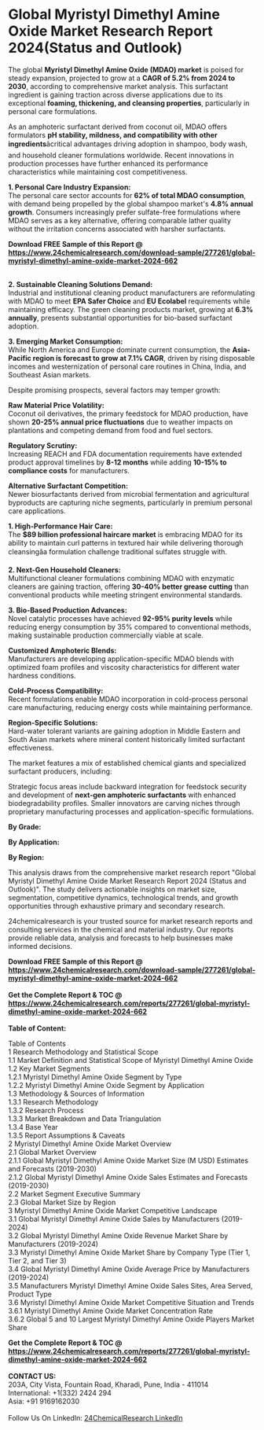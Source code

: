 <h1>Global Myristyl Dimethyl Amine Oxide Market Research Report 2024(Status and Outlook)</h1><p>The global <strong>Myristyl Dimethyl Amine Oxide (MDAO) market</strong> is poised for steady expansion, projected to grow at a <strong>CAGR of 5.2% from 2024 to 2030</strong>, according to comprehensive market analysis. This surfactant ingredient is gaining traction across diverse applications due to its exceptional <strong>foaming, thickening, and cleansing properties</strong>, particularly in personal care formulations.</p><p>As an amphoteric surfactant derived from coconut oil, MDAO offers formulators <strong>pH stability, mildness, and compatibility with other ingredients</strong>âcritical advantages driving adoption in shampoo, body wash, and household cleaner formulations worldwide. Recent innovations in production processes have further enhanced its performance characteristics while maintaining cost competitiveness.</p><p><strong>1. Personal Care Industry Expansion:</strong><br>
The personal care sector accounts for <strong>62% of total MDAO consumption</strong>, with demand being propelled by the global shampoo market's <strong>4.8% annual growth</strong>. Consumers increasingly prefer sulfate-free formulations where MDAO serves as a key alternative, offering comparable lather quality without the irritation concerns associated with harsher surfactants.</p><div><b>Download FREE Sample of this Report @ 
            <a href="https://www.24chemicalresearch.com/download-sample/277261/global-myristyl-dimethyl-amine-oxide-market-2024-662">
            https://www.24chemicalresearch.com/download-sample/277261/global-myristyl-dimethyl-amine-oxide-market-2024-662</a></b></div><br><p><strong>2. Sustainable Cleaning Solutions Demand:</strong><br>
Industrial and institutional cleaning product manufacturers are reformulating with MDAO to meet <strong>EPA Safer Choice</strong> and <strong>EU Ecolabel</strong> requirements while maintaining efficacy. The green cleaning products market, growing at <strong>6.3% annually</strong>, presents substantial opportunities for bio-based surfactant adoption.</p><p><strong>3. Emerging Market Consumption:</strong><br>
While North America and Europe dominate current consumption, the <strong>Asia-Pacific region is forecast to grow at 7.1% CAGR</strong>, driven by rising disposable incomes and westernization of personal care routines in China, India, and Southeast Asian markets.</p><p>Despite promising prospects, several factors may temper growth:</p><p><strong>Raw Material Price Volatility:</strong><br>
	Coconut oil derivatives, the primary feedstock for MDAO production, have shown <strong>20-25% annual price fluctuations</strong> due to weather impacts on plantations and competing demand from food and fuel sectors.</p><p><strong>Regulatory Scrutiny:</strong><br>
	Increasing REACH and FDA documentation requirements have extended product approval timelines by <strong>8-12 months</strong> while adding <strong>10-15% to compliance costs</strong> for manufacturers.</p><p><strong>Alternative Surfactant Competition:</strong><br>
	Newer biosurfactants derived from microbial fermentation and agricultural byproducts are capturing niche segments, particularly in premium personal care applications.</p><p><strong>1. High-Performance Hair Care:</strong><br>
The <strong>$89 billion professional haircare market</strong> is embracing MDAO for its ability to maintain curl patterns in textured hair while delivering thorough cleansingâa formulation challenge traditional sulfates struggle with.</p><p><strong>2. Next-Gen Household Cleaners:</strong><br>
Multifunctional cleaner formulations combining MDAO with enzymatic cleaners are gaining traction, offering <strong>30-40% better grease cutting</strong> than conventional products while meeting stringent environmental standards.</p><p><strong>3. Bio-Based Production Advances:</strong><br>
Novel catalytic processes have achieved <strong>92-95% purity levels</strong> while reducing energy consumption by 35% compared to conventional methods, making sustainable production commercially viable at scale.</p><p><strong>Customized Amphoteric Blends:</strong><br>
	Manufacturers are developing application-specific MDAO blends with optimized foam profiles and viscosity characteristics for different water hardness conditions.</p><p><strong>Cold-Process Compatibility:</strong><br>
	Recent formulations enable MDAO incorporation in cold-process personal care manufacturing, reducing energy costs while maintaining performance.</p><p><strong>Region-Specific Solutions:</strong><br>
	Hard-water tolerant variants are gaining adoption in Middle Eastern and South Asian markets where mineral content historically limited surfactant effectiveness.</p><p>The market features a mix of established chemical giants and specialized surfactant producers, including:</p><p>Strategic focus areas include backward integration for feedstock security and development of <strong>next-gen amphoteric surfactants</strong> with enhanced biodegradability profiles. Smaller innovators are carving niches through proprietary manufacturing processes and application-specific formulations.</p><p><strong>By Grade:</strong></p><p><strong>By Application:</strong></p><p><strong>By Region:</strong></p><p>This analysis draws from the comprehensive market research report "Global Myristyl Dimethyl Amine Oxide Market Research Report 2024 (Status and Outlook)". The study delivers actionable insights on market size, segmentation, competitive dynamics, technological trends, and growth opportunities through exhaustive primary and secondary research.</p><p>24chemicalresearch is your trusted source for market research reports and consulting services in the chemical and material industry. Our reports provide reliable data, analysis and forecasts to help businesses make informed decisions.</p><div><b>Download FREE Sample of this Report @ 
            <a href="https://www.24chemicalresearch.com/download-sample/277261/global-myristyl-dimethyl-amine-oxide-market-2024-662">
            https://www.24chemicalresearch.com/download-sample/277261/global-myristyl-dimethyl-amine-oxide-market-2024-662</a></b></div><br><div><b>Get the Complete Report & TOC @ 
            <a href="https://www.24chemicalresearch.com/reports/277261/global-myristyl-dimethyl-amine-oxide-market-2024-662">
            https://www.24chemicalresearch.com/reports/277261/global-myristyl-dimethyl-amine-oxide-market-2024-662</a></b></div><br>
            <b>Table of Content:</b><p>Table of Contents<br />
1 Research Methodology and Statistical Scope<br />
1.1 Market Definition and Statistical Scope of Myristyl Dimethyl Amine Oxide<br />
1.2 Key Market Segments<br />
1.2.1 Myristyl Dimethyl Amine Oxide Segment by Type<br />
1.2.2 Myristyl Dimethyl Amine Oxide Segment by Application<br />
1.3 Methodology & Sources of Information<br />
1.3.1 Research Methodology<br />
1.3.2 Research Process<br />
1.3.3 Market Breakdown and Data Triangulation<br />
1.3.4 Base Year<br />
1.3.5 Report Assumptions & Caveats<br />
2 Myristyl Dimethyl Amine Oxide Market Overview<br />
2.1 Global Market Overview<br />
2.1.1 Global Myristyl Dimethyl Amine Oxide Market Size (M USD) Estimates and Forecasts (2019-2030)<br />
2.1.2 Global Myristyl Dimethyl Amine Oxide Sales Estimates and Forecasts (2019-2030)<br />
2.2 Market Segment Executive Summary<br />
2.3 Global Market Size by Region<br />
3 Myristyl Dimethyl Amine Oxide Market Competitive Landscape<br />
3.1 Global Myristyl Dimethyl Amine Oxide Sales by Manufacturers (2019-2024)<br />
3.2 Global Myristyl Dimethyl Amine Oxide Revenue Market Share by Manufacturers (2019-2024)<br />
3.3 Myristyl Dimethyl Amine Oxide Market Share by Company Type (Tier 1, Tier 2, and Tier 3)<br />
3.4 Global Myristyl Dimethyl Amine Oxide Average Price by Manufacturers (2019-2024)<br />
3.5 Manufacturers Myristyl Dimethyl Amine Oxide Sales Sites, Area Served, Product Type<br />
3.6 Myristyl Dimethyl Amine Oxide Market Competitive Situation and Trends<br />
3.6.1 Myristyl Dimethyl Amine Oxide Market Concentration Rate<br />
3.6.2 Global 5 and 10 Largest Myristyl Dimethyl Amine Oxide Players Market Share </p><div><b>Get the Complete Report & TOC @ 
            <a href="https://www.24chemicalresearch.com/reports/277261/global-myristyl-dimethyl-amine-oxide-market-2024-662">
            https://www.24chemicalresearch.com/reports/277261/global-myristyl-dimethyl-amine-oxide-market-2024-662</a></b></div><br><b>CONTACT US:</b><br>
            203A, City Vista, Fountain Road, Kharadi, Pune, India - 411014<br>
            International: +1(332) 2424 294<br>
            Asia: +91 9169162030 <br><br>
            Follow Us On LinkedIn: <a href="https://www.linkedin.com/company/24chemicalresearch/">24ChemicalResearch LinkedIn</a>